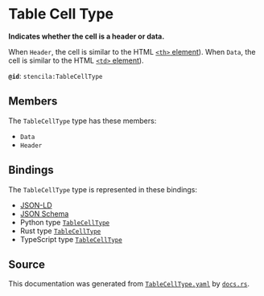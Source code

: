 # Table Cell Type

**Indicates whether the cell is a header or data.**

When `Header`, the cell is similar to the HTML [`<th>` element](https://developer.mozilla.org/en-US/docs/Web/HTML/Element/th)).
When `Data`, the cell is similar to the HTML [`<td>` element](https://developer.mozilla.org/en-US/docs/Web/HTML/Element/td)).


**`@id`**: `stencila:TableCellType`

## Members

The `TableCellType` type has these members:

- `Data`
- `Header`

## Bindings

The `TableCellType` type is represented in these bindings:

- [JSON-LD](https://stencila.dev/TableCellType.jsonld)
- [JSON Schema](https://stencila.dev/TableCellType.schema.json)
- Python type [`TableCellType`](https://github.com/stencila/stencila/blob/main/python/stencila/types/table_cell_type.py)
- Rust type [`TableCellType`](https://github.com/stencila/stencila/blob/main/rust/schema/src/types/table_cell_type.rs)
- TypeScript type [`TableCellType`](https://github.com/stencila/stencila/blob/main/typescript/src/types/TableCellType.ts)

## Source

This documentation was generated from [`TableCellType.yaml`](https://github.com/stencila/stencila/blob/main/schema/TableCellType.yaml) by [`docs.rs`](https://github.com/stencila/stencila/blob/main/rust/schema-gen/src/docs.rs).